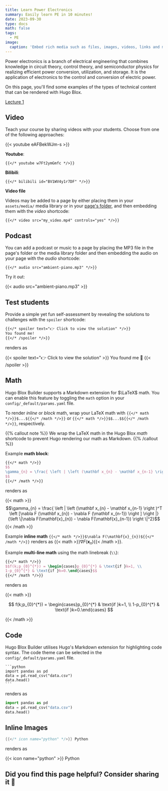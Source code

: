 ```yaml
---
title: Learn Power Electronics
summary: Easily learn PE in 10 minutes!
date: 2023-09-30
type: docs
math: false
tags:
  - PE
image:
  caption: 'Embed rich media such as files, images, videos, links and more.'
---
```


Power electronics is a branch of electrical engineering that combines knowledge in circuit theory, control theory, and semiconductor physics for realizing efficient power conversion, utilization, and storage. It is the application of electronics to the control and conversion of electric power. 

On this page, you'll find some examples of the types of technical content that can be rendered with Hugo Blox.

[Lecture 1](./Intro-PE-Buck.pdf)

## Video

Teach your course by sharing videos with your students. Choose from one of the following approaches:

{{< youtube eAFBekWJm-s >}}

**Youtube**:

    {{</* youtube w7Ft2ymGmfc */>}}

**Bilibili**:

    {{</* bilibili id="BV1WV4y1r7DF" */>}}

**Video file**

Videos may be added to a page by either placing them in your `assets/media/` media library or in your [page's folder](https://gohugo.io/content-management/page-bundles/), and then embedding them with the _video_ shortcode:

    {{</* video src="my_video.mp4" controls="yes" */>}}

## Podcast

You can add a podcast or music to a page by placing the MP3 file in the page's folder or the media library folder and then embedding the audio on your page with the _audio_ shortcode:

    {{</* audio src="ambient-piano.mp3" */>}}

Try it out:

{{< audio src="ambient-piano.mp3" >}}

## Test students

Provide a simple yet fun self-assessment by revealing the solutions to challenges with the `spoiler` shortcode:

```markdown
{{</* spoiler text="👉 Click to view the solution" */>}}
You found me!
{{</* /spoiler */>}}
```

renders as

{{< spoiler text="👉 Click to view the solution" >}} You found me 🎉 {{< /spoiler >}}

## Math

Hugo Blox Builder supports a Markdown extension for $\LaTeX$ math. You can enable this feature by toggling the `math` option in your `config/_default/params.yaml` file.

To render _inline_ or _block_ math, wrap your LaTeX math with `{{</* math */>}}$...${{</* /math */>}}` or `{{</* math */>}}$$...$${{</* /math */>}}`, respectively.

{{% callout note %}}
We wrap the LaTeX math in the Hugo Blox _math_ shortcode to prevent Hugo rendering our math as Markdown.
{{% /callout %}}

Example **math block**:

```latex
{{</* math */>}}
$$
\gamma_{n} = \frac{ \left | \left (\mathbf x_{n} - \mathbf x_{n-1} \right )^T \left [\nabla F (\mathbf x_{n}) - \nabla F (\mathbf x_{n-1}) \right ] \right |}{\left \|\nabla F(\mathbf{x}_{n}) - \nabla F(\mathbf{x}_{n-1}) \right \|^2}
$$
{{</* /math */>}}
```

renders as

{{< math >}}
$$\gamma_{n} = \frac{ \left | \left (\mathbf x_{n} - \mathbf x_{n-1} \right )^T \left [\nabla F (\mathbf x_{n}) - \nabla F (\mathbf x_{n-1}) \right ] \right |}{\left \|\nabla F(\mathbf{x}_{n}) - \nabla F(\mathbf{x}_{n-1}) \right \|^2}$$
{{< /math >}}

Example **inline math** `{{</* math */>}}$\nabla F(\mathbf{x}_{n})${{</* /math */>}}` renders as {{< math >}}$\nabla F(\mathbf{x}_{n})${{< /math >}}.

Example **multi-line math** using the math linebreak (`\\`):

```latex
{{</* math */>}}
$$f(k;p_{0}^{*}) = \begin{cases}p_{0}^{*} & \text{if }k=1, \\
1-p_{0}^{*} & \text{if }k=0.\end{cases}$$
{{</* /math */>}}
```

renders as

{{< math >}}

$$
f(k;p_{0}^{*}) = \begin{cases}p_{0}^{*} & \text{if }k=1, \\
1-p_{0}^{*} & \text{if }k=0.\end{cases}
$$

{{< /math >}}

## Code

Hugo Blox Builder utilises Hugo's Markdown extension for highlighting code syntax. The code theme can be selected in the `config/_default/params.yaml` file.


    ```python
    import pandas as pd
    data = pd.read_csv("data.csv")
    data.head()
    ```

renders as

```python
import pandas as pd
data = pd.read_csv("data.csv")
data.head()
```

## Inline Images

```go
{{</* icon name="python" */>}} Python
```

renders as

{{< icon name="python" >}} Python

## Did you find this page helpful? Consider sharing it 🙌
